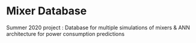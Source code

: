 # Mixer Database
Summer 2020 project :
Database for multiple simulations of mixers
&
ANN architecture for power consumption predictions
